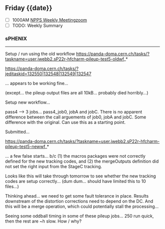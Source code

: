 ## Friday {{date}}

- [ ] 1000AM [NPPS Weekly Meeting](https://docs.google.com/document/d/1YfTyXPeXNQU4XUB28bvHJolgyBIJ2bfrd0u9Gd3WD70/edit)[zoom](https://bnl.zoomgov.com/j/16157150845?pwd=NXNqTi9ZWEFBKzYwRXQ5U3NXU1dBZz09)
- [ ] TODO: Weekly Summary

### sPHENIX 
--------------------------------


Setup / run using the old workflow
https://panda-doma.cern.ch/tasks/?taskname=user.jwebb2.sP22r-hfcharm-pileup-test5-oldwf_*

https://panda-doma.cern.ch/tasks/?jeditaskid=132550|132548|132549|132547

... appears to be working fine...

(except... the pileup output files are all 10kB... probably died horribly...)


Setup new workflow...

pass4 --> 3 jobs... pass4_job0, jobA and jobC.  There is no apparent difference between the call arguements of job0, jobA and jobC.  Some difference with the original.  Can use this as a starting point.

Submitted...

https://panda-doma.cern.ch/tasks/?taskname=user.jwebb2.sP22r-hfcharm-pileup-test5-newwf_*

... a few false starts... b/c (1) the macros packages were not correctly defined for the new tracking codes, and (2) the mergeOutputs definition did not set the right input from the StageC tracking.

Looks like this will take through tomorrow to see whether the new tracking codes are setup correctly... (dum dum... should have limited this to 10 files...)

Thinking ahead... we need to get some fault tolerance in place.  Results downstream of the distortion corrections need to depend on the DC.  And this will be a merge operation, which could potentially stall the processing...

Seeing some oddball timing in some of these pileup jobs... 250 run quick, then the rest are ~h slow.  How / why?
